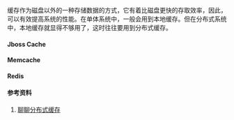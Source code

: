 缓存作为磁盘以外的一种存储数据的方式，它有着比磁盘更快的存取效率，因此，可以有效提高系统的性能。在单体系统中，一般会用到本地缓存。但在分布式系统中，本地缓存就显得不够用了，这时往往要用到分布式缓存。

#### Jboss Cache
#### Memcache
#### Redis

#### 参考资料

1. [聊聊分布式缓存](https://www.cnblogs.com/ayic/p/17054981.html)
